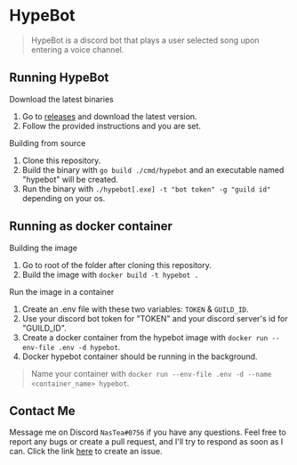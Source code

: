 # HypeBot

> HypeBot is a discord bot that plays a user selected song upon entering a voice channel.

## Running HypeBot

Download the latest binaries
1. Go to [releases](https://github.com/sonastea/hypebot/releases) and download the latest version.
2. Follow the provided instructions and you are set.

Building from source
1. Clone this repository.
2. Build the binary with `go build ./cmd/hypebot`
and an executable named "hypebot" will be created.
3. Run the binary with `./hypebot[.exe] -t "bot token" -g "guild id"` depending on your os.

## Running as docker container

Building the image
1. Go to root of the folder after cloning this repository.
2. Build the image with `docker build -t hypebot .`

Run the image in a container
1. Create an .env file with these two variables: `TOKEN` & `GUILD_ID`.
2. Use your discord bot token for "TOKEN" and your discord server's id for "GUILD_ID".
3. Create a docker container from the hypebot image with `docker run --env-file .env -d hypebot`.
4. Docker hypebot container should be running in the background. 
> Name your container with `docker run --env-file .env -d --name <container_name> hypebot`.




## Contact Me
Message me on Discord `NasTea#0756` if you have any questions. Feel free to report any bugs or create a pull request, and I'll try to respond as soon as I can.
Click the link [here](https://github.com/sonastea/hypebot/issues/new) to create an issue.
